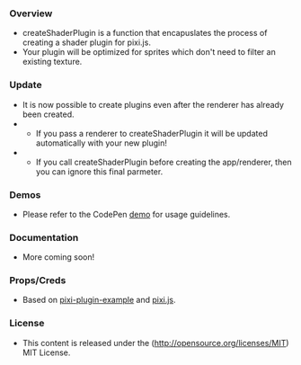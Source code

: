 ### Overview
- createShaderPlugin is a function that encapuslates the process of creating a shader plugin for pixi.js.
- Your plugin will be optimized for sprites which don't need to filter an existing texture.

### Update ###
- It is now possible to create plugins even after the renderer has already been created.
- - If you pass a renderer to createShaderPlugin it will be updated automatically with your new plugin!
- - If you call createShaderPlugin before creating the app/renderer, then you can ignore this final parmeter.

### Demos ###
- Please refer to the CodePen [demo](https://codepen.io/Tazy/pen/PjvPGQ) for usage guidelines.

### Documentation ###
- More coming soon!

### Props/Creds ###
- Based on [pixi-plugin-example](https://github.com/pixijs/pixi-plugin-example) and [pixi.js](https://github.com/pixijs/pixi.js/).

### License ###
- This content is released under the (http://opensource.org/licenses/MIT) MIT License.
